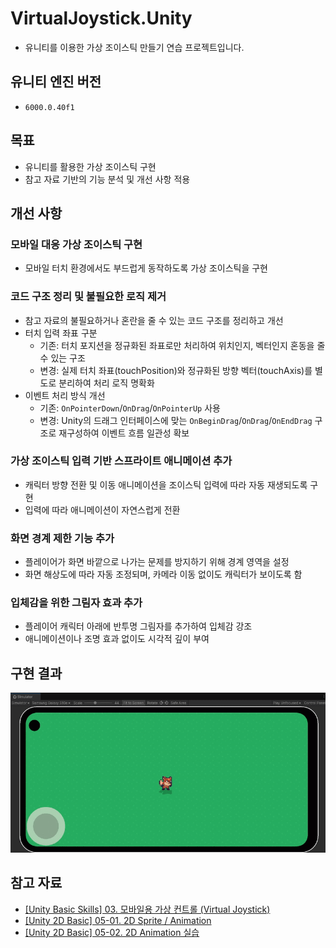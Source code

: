 # VirtualJoystick.Unity
- 유니티를 이용한 가상 조이스틱 만들기 연습 프로젝트입니다.

## 유니티 엔진 버전
- `6000.0.40f1`

## 목표
- 유니티를 활용한 가상 조이스틱 구현
- 참고 자료 기반의 기능 분석 및 개선 사항 적용

## 개선 사항

### 모바일 대응 가상 조이스틱 구현
- 모바일 터치 환경에서도 부드럽게 동작하도록 가상 조이스틱을 구현

### 코드 구조 정리 및 불필요한 로직 제거
- 참고 자료의 불필요하거나 혼란을 줄 수 있는 코드 구조를 정리하고 개선
- 터치 입력 좌표 구분
  - 기존: 터치 포지션을 정규화된 좌표로만 처리하여 위치인지, 벡터인지 혼동을 줄 수 있는 구조
  - 변경: 실제 터치 좌표(touchPosition)와 정규화된 방향 벡터(touchAxis)를 별도로 분리하여 처리 로직 명확화
- 이벤트 처리 방식 개선
  - 기존: `OnPointerDown`/`OnDrag`/`OnPointerUp` 사용
  - 변경: Unity의 드래그 인터페이스에 맞는 `OnBeginDrag`/`OnDrag`/`OnEndDrag` 구조로 재구성하여 이벤트 흐름 일관성 확보

### 가상 조이스틱 입력 기반 스프라이트 애니메이션 추가
- 캐릭터 방향 전환 및 이동 애니메이션을 조이스틱 입력에 따라 자동 재생되도록 구현
- 입력에 따라 애니메이션이 자연스럽게 전환

### 화면 경계 제한 기능 추가
- 플레이어가 화면 바깥으로 나가는 문제를 방지하기 위해 경계 영역을 설정
- 화면 해상도에 따라 자동 조정되며, 카메라 이동 없이도 캐릭터가 보이도록 함

### 입체감을 위한 그림자 효과 추가
- 플레이어 캐릭터 아래에 반투명 그림자를 추가하여 입체감 강조
- 애니메이션이나 조명 효과 없이도 시각적 깊이 부여

## 구현 결과

![Result](./Image/Result.gif)

## 참고 자료
- [[Unity Basic Skills] 03. 모바일용 가상 컨트롤 (Virtual Joystick)](https://www.youtube.com/watch?v=yWRdnmLHHb8&t=144s)
- [[Unity 2D Basic] 05-01. 2D Sprite / Animation](https://www.youtube.com/watch?v=jg4nCHgDCFg&t=2s)
- [[Unity 2D Basic] 05-02. 2D Animation 실습](https://www.youtube.com/watch?v=rQMbDQ1yTAo])
